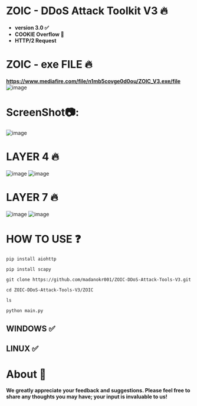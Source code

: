 # ZOIC - DDoS Attack Toolkit V3 🔥

- **version 3.0 ✅**
- **COOKIE Overflow 🍪**
- **HTTP/2 Request**

# ZOIC - exe FILE 🔥
**https://www.mediafire.com/file/n1mb5covge0d0ou/ZOIC_V3.exe/file**
![image](https://github.com/user-attachments/assets/5db3e82a-cc32-4e3a-a01e-ff79aa24922f)



# ScreenShot📷:
![image](https://github.com/user-attachments/assets/05609227-a8a5-4819-95ac-e1ddf2908022)



# LAYER 4 🔥
![image](https://github.com/user-attachments/assets/fad076ab-8b70-458c-a51e-f9c1fd96fc29)
![image](https://github.com/user-attachments/assets/037d7b5b-8022-49db-8f25-c14d7e9391d0)






# LAYER 7 🔥
![image](https://github.com/user-attachments/assets/83e85d56-2437-4b4d-ae65-c1236f1767b2)
![image](https://github.com/user-attachments/assets/e07ccd23-69b8-47a6-a64c-f9c6e81cf577)




# HOW TO USE ❓
```
pip install aiohttp
```
```
pip install scapy
```
```
git clone https://github.com/madanokr001/ZOIC-DDoS-Attack-Tools-V3.git
```
```
cd ZOIC-DDoS-Attack-Tools-V3/ZOIC
```
```
ls
```
```
python main.py
```

## WINDOWS ✅
## LINUX ✅ 

# About 🤑
**We greatly appreciate your feedback and suggestions. Please feel free to share any thoughts you may have; your input is invaluable to us!**






